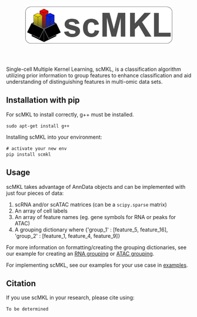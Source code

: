 <h1 align="center">
<img src="https://github.com/ohsu-cedar-comp-hub/scMKL/blob/main/scMKL_logo.png?raw=true" width="400"/>
</h1><br>

Single-cell Multiple Kernel Learning, scMKL, is a classification algorithm utilizing prior information to group features to enhance classification and aid understanding of distinguishing features in multi-omic data sets.


## Installation with pip
For scMKL to install correctly, g++ must be installed.
```
sudo apt-get install g++
```

Installing scMKL into your environment:
```{bash}
# activate your new env
pip install scmkl
```

## Usage
scMKL takes advantage of AnnData objects and can be implemented with just four pieces of data:
1) scRNA and/or scATAC matrices (can be a `scipy.sparse` matrix)
2) An array of cell labels
3) An array of feature names (eg. gene symbols for RNA or peaks for ATAC)
4) A grouping dictionary where {'group_1' : [feature_5, feature_16], 'group_2' : [feature_1, feature_4, feature_9]}

For more information on formatting/creating the grouping dictionaries, see our example for creating an [RNA grouping](example/getting_RNA_groupings.ipynb) or [ATAC grouping](example/getting_ATAC_groupings.ipynb).

For implementing scMKL, see our examples for your use case in [examples](./example/).


## Citation
If you use scMKL in your research, please cite using:
```
To be determined
```
